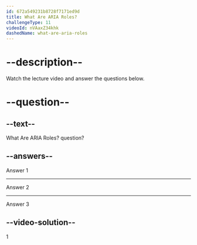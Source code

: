 ```yaml
---
id: 672a549231b8728f7171ed9d
title: What Are ARIA Roles?
challengeType: 11
videoId: nVAaxZ34khk
dashedName: what-are-aria-roles
---
```


# --description--

Watch the lecture video and answer the questions below.

# --question--

## --text--

What Are ARIA Roles? question?

## --answers--

Answer 1

---

Answer 2

---

Answer 3

## --video-solution--

1
